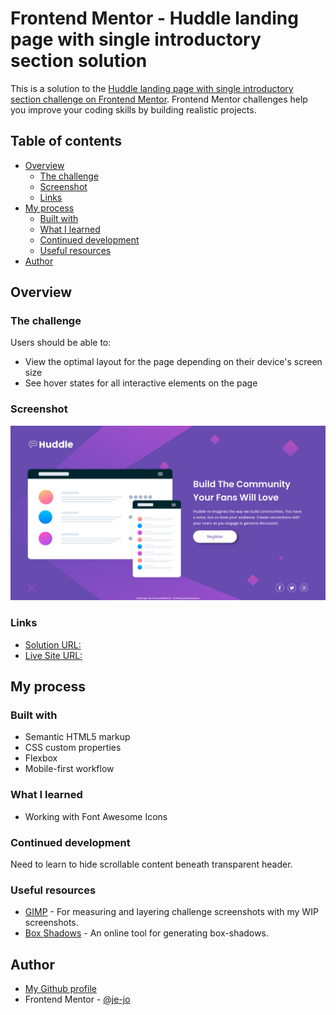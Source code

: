 # Frontend Mentor - Huddle landing page with single introductory section solution

This is a solution to the [Huddle landing page with single introductory section challenge on Frontend Mentor](https://www.frontendmentor.io/challenges/huddle-landing-page-with-a-single-introductory-section-B_2Wvxgi0). Frontend Mentor challenges help you improve your coding skills by building realistic projects. 

## Table of contents

- [Overview](#overview)
  - [The challenge](#the-challenge)
  - [Screenshot](#screenshot)
  - [Links](#links)
- [My process](#my-process)
  - [Built with](#built-with)
  - [What I learned](#what-i-learned)
  - [Continued development](#continued-development)
  - [Useful resources](#useful-resources)
- [Author](#author)

## Overview

### The challenge

Users should be able to:

- View the optimal layout for the page depending on their device's screen size
- See hover states for all interactive elements on the page

### Screenshot

![Desktop solution](https://raw.githubusercontent.com/je-jo/single-introductory-section/main/design/desktop-design-solution.png)


### Links

- [Solution URL:](https://github.com/je-jo/single-introductory-section)
- [Live Site URL:](https://je-jo.github.io/single-introductory-section/)

## My process

### Built with

- Semantic HTML5 markup
- CSS custom properties
- Flexbox
- Mobile-first workflow


### What I learned

- Working with Font Awesome Icons

### Continued development

Need to learn to hide scrollable content beneath transparent header.

### Useful resources

- [GIMP](https://www.gimp.org/) - For measuring and layering challenge screenshots with my WIP screenshots.
- [Box Shadows](https://box-shadow.dev/) - An online tool for generating box-shadows.


## Author

- [My Github profile](https://github.com/je-jo)
- Frontend Mentor - [@je-jo](https://www.frontendmentor.io/profile/je-jo)
